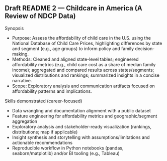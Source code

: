 ## Draft README 2 — Childcare in America (A Review of NDCP Data)

Synopsis
- Purpose: Assess the affordability of child care in the U.S. using the National Database of Child Care Prices, highlighting differences by state and segment (e.g., age groups) to inform policy and family decision-making.
- Methods: Cleaned and aligned state-level tables; engineered affordability metrics (e.g., child care cost as a share of median family income); aggregated and compared results across states/segments; visualized distributions and rankings; summarized insights in a concise narrative.
- Scope: Exploratory analysis and communication artifacts focused on affordability patterns and implications.

Skills demonstrated (career-focused)
- Data wrangling and documentation alignment with a public dataset
- Feature engineering for affordability metrics and geographic/segment aggregation
- Exploratory analysis and stakeholder-ready visualization (rankings, distributions; map if applicable)
- Insight synthesis and storytelling with assumptions/limitations and actionable recommendations
- Reproducible workflow in Python notebooks (pandas, seaborn/matplotlib) and/or BI tooling (e.g., Tableau)